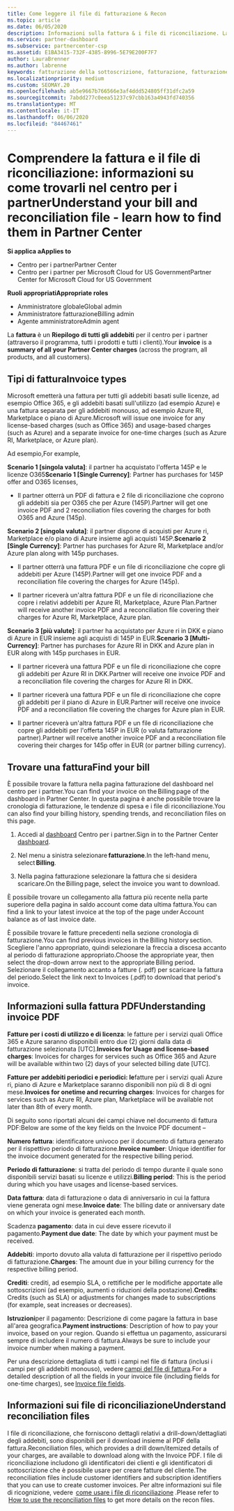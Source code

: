 ```yaml
---
title: Come leggere il file di fatturazione & Recon
ms.topic: article
ms.date: 06/05/2020
description: Informazioni sulla fattura & i file di riconciliazione. La fattura Mostra i costi del centro per i partner per il programma, i prodotti e i clienti per tale periodo mensile.
ms.service: partner-dashboard
ms.subservice: partnercenter-csp
ms.assetid: E1BA3415-732F-4385-8996-5E79E200F7F7
author: LauraBrenner
ms.author: labrenne
keywords: fatturazione della sottoscrizione, fatturazione, fatturazione nel centro per i partner, fatturazione del centro per i partner, lettura fattura, fattura, fattura del centro partner, fattura CSP, dove è la fattura?
ms.localizationpriority: medium
ms.custom: SEOMAY.20
ms.openlocfilehash: ab5e9667b766566e3af4ddd524805ff31dfc2a59
ms.sourcegitcommit: 7abdd277c0eea51237c97cbb163a4943fd740356
ms.translationtype: MT
ms.contentlocale: it-IT
ms.lasthandoff: 06/06/2020
ms.locfileid: "84467461"
---
```

# <a name="understand-your-bill-and-reconciliation-file---learn-how-to-find-them-in-partner-center"></a><span data-ttu-id="d83d3-105">Comprendere la fattura e il file di riconciliazione: informazioni su come trovarli nel centro per i partner</span><span class="sxs-lookup"><span data-stu-id="d83d3-105">Understand your bill and reconciliation file - learn how to find them in Partner Center</span></span>

<span data-ttu-id="d83d3-106">**Si applica a**</span><span class="sxs-lookup"><span data-stu-id="d83d3-106">**Applies to**</span></span>

- <span data-ttu-id="d83d3-107">Centro per i partner</span><span class="sxs-lookup"><span data-stu-id="d83d3-107">Partner Center</span></span>
- <span data-ttu-id="d83d3-108">Centro per i partner per Microsoft Cloud for US Government</span><span class="sxs-lookup"><span data-stu-id="d83d3-108">Partner Center for Microsoft Cloud for US Government</span></span>

<span data-ttu-id="d83d3-109">**Ruoli appropriati**</span><span class="sxs-lookup"><span data-stu-id="d83d3-109">**Appropriate roles**</span></span>

- <span data-ttu-id="d83d3-110">Amministratore globale</span><span class="sxs-lookup"><span data-stu-id="d83d3-110">Global admin</span></span>
- <span data-ttu-id="d83d3-111">Amministratore fatturazione</span><span class="sxs-lookup"><span data-stu-id="d83d3-111">Billing admin</span></span>
- <span data-ttu-id="d83d3-112">Agente amministratore</span><span class="sxs-lookup"><span data-stu-id="d83d3-112">Admin agent</span></span>


<span data-ttu-id="d83d3-113">La **fattura** è un **Riepilogo di tutti gli addebiti** per il centro per i partner (attraverso il programma, tutti i prodotti e tutti i clienti).</span><span class="sxs-lookup"><span data-stu-id="d83d3-113">Your **invoice** is a **summary of all your Partner Center charges** (across the program, all products, and all customers).</span></span> 

## <a name="invoice-types"></a><span data-ttu-id="d83d3-114">Tipi di fattura</span><span class="sxs-lookup"><span data-stu-id="d83d3-114">Invoice types</span></span>

<span data-ttu-id="d83d3-115">Microsoft emetterà una fattura per tutti gli addebiti basati sulle licenze, ad esempio Office 365, e gli addebiti basati sull'utilizzo (ad esempio Azure) e una fattura separata per gli addebiti monouso, ad esempio Azure RI, Marketplace o piano di Azure.</span><span class="sxs-lookup"><span data-stu-id="d83d3-115">Microsoft will issue one invoice for any license-based charges (such as Office 365) and usage-based charges (such as Azure) and a separate invoice for one-time charges (such as Azure RI, Marketplace, or Azure plan).</span></span>

<span data-ttu-id="d83d3-116">Ad esempio,</span><span class="sxs-lookup"><span data-stu-id="d83d3-116">For example,</span></span>  

<span data-ttu-id="d83d3-117">**Scenario 1 [singola valuta]**: il partner ha acquistato l'offerta 145P e le licenze O365</span><span class="sxs-lookup"><span data-stu-id="d83d3-117">**Scenario 1 [Single Currency]**: Partner has purchases for 145P offer and O365 licenses,</span></span>  

- <span data-ttu-id="d83d3-118">Il partner otterrà un PDF di fattura e 2 file di riconciliazione che coprono gli addebiti sia per O365 che per Azure (145P).</span><span class="sxs-lookup"><span data-stu-id="d83d3-118">Partner will get one invoice PDF and 2 reconciliation files covering the charges for both O365 and Azure (145p).</span></span>  

<span data-ttu-id="d83d3-119">**Scenario 2 [singola valuta]**: il partner dispone di acquisti per Azure ri, Marketplace e/o piano di Azure insieme agli acquisti 145P.</span><span class="sxs-lookup"><span data-stu-id="d83d3-119">**Scenario 2 [Single Currency]**: Partner has purchases for Azure RI, Marketplace and/or Azure plan along with 145p purchases.</span></span>

- <span data-ttu-id="d83d3-120">Il partner otterrà una fattura PDF e un file di riconciliazione che copre gli addebiti per Azure (145P).</span><span class="sxs-lookup"><span data-stu-id="d83d3-120">Partner will get one invoice PDF and a reconciliation file covering the charges for Azure (145p).</span></span> 

- <span data-ttu-id="d83d3-121">Il partner riceverà un'altra fattura PDF e un file di riconciliazione che copre i relativi addebiti per Azure RI, Marketplace, Azure Plan.</span><span class="sxs-lookup"><span data-stu-id="d83d3-121">Partner will receive another invoice PDF and a reconciliation file covering their charges for Azure RI, Marketplace, Azure plan.</span></span> 

<span data-ttu-id="d83d3-122">**Scenario 3 [più valute]**: il partner ha acquistato per Azure ri in DKK e piano di Azure in EUR insieme agli acquisti di 145P in EUR.</span><span class="sxs-lookup"><span data-stu-id="d83d3-122">**Scenario 3 [Multi-Currency]**: Partner has purchases for Azure RI in DKK and Azure plan in EUR along with 145p purchases in EUR.</span></span>

- <span data-ttu-id="d83d3-123">Il partner riceverà una fattura PDF e un file di riconciliazione che copre gli addebiti per Azure RI in DKK.</span><span class="sxs-lookup"><span data-stu-id="d83d3-123">Partner will receive one invoice PDF and a reconciliation file covering the charges for Azure RI in DKK.</span></span> 

- <span data-ttu-id="d83d3-124">Il partner riceverà una fattura PDF e un file di riconciliazione che copre gli addebiti per il piano di Azure in EUR.</span><span class="sxs-lookup"><span data-stu-id="d83d3-124">Partner will receive one invoice PDF and a reconciliation file covering the charges for Azure plan in EUR.</span></span> 

- <span data-ttu-id="d83d3-125">Il partner riceverà un'altra fattura PDF e un file di riconciliazione che copre gli addebiti per l'offerta 145P in EUR (o valuta fatturazione partner).</span><span class="sxs-lookup"><span data-stu-id="d83d3-125">Partner will receive another invoice PDF and a reconciliation file covering their charges for 145p offer in EUR (or partner billing currency).</span></span> 

## <a name="find-your-bill"></a><span data-ttu-id="d83d3-126">Trovare una fattura</span><span class="sxs-lookup"><span data-stu-id="d83d3-126">Find your bill</span></span> 

<span data-ttu-id="d83d3-127">È possibile trovare la fattura nella pagina fatturazione del dashboard nel centro per i partner.</span><span class="sxs-lookup"><span data-stu-id="d83d3-127">You can find your invoice on the Billing page of the dashboard in Partner Center.</span></span> <span data-ttu-id="d83d3-128">In questa pagina è anche possibile trovare la cronologia di fatturazione, le tendenze di spesa e i file di riconciliazione.</span><span class="sxs-lookup"><span data-stu-id="d83d3-128">You can also find your billing history, spending trends, and reconciliation files on this page.</span></span> 

1. <span data-ttu-id="d83d3-129">Accedi al [dashboard](https://partner.microsoft.com/dashboard/home) Centro per i partner.</span><span class="sxs-lookup"><span data-stu-id="d83d3-129">Sign in to the Partner Center [dashboard](https://partner.microsoft.com/dashboard/home).</span></span> 

2. <span data-ttu-id="d83d3-130">Nel menu a sinistra selezionare **fatturazione**.</span><span class="sxs-lookup"><span data-stu-id="d83d3-130">In the left-hand menu, select **Billing**.</span></span> 

3. <span data-ttu-id="d83d3-131">Nella pagina fatturazione selezionare la fattura che si desidera scaricare.</span><span class="sxs-lookup"><span data-stu-id="d83d3-131">On the Billing page, select the invoice you want to download.</span></span> 

<span data-ttu-id="d83d3-132">È possibile trovare un collegamento alla fattura più recente nella parte superiore della pagina in saldo account come data ultima fattura.</span><span class="sxs-lookup"><span data-stu-id="d83d3-132">You can find a link to your latest invoice at the top of the page under Account balance as of last invoice date.</span></span> 

<span data-ttu-id="d83d3-133">È possibile trovare le fatture precedenti nella sezione cronologia di fatturazione.</span><span class="sxs-lookup"><span data-stu-id="d83d3-133">You can find previous invoices in the Billing history section.</span></span> <span data-ttu-id="d83d3-134">Scegliere l'anno appropriato, quindi selezionare la freccia a discesa accanto al periodo di fatturazione appropriato.</span><span class="sxs-lookup"><span data-stu-id="d83d3-134">Choose the appropriate year, then select the drop-down arrow next to the appropriate Billing period.</span></span> <span data-ttu-id="d83d3-135">Selezionare il collegamento accanto a fatture (. pdf) per scaricare la fattura del periodo.</span><span class="sxs-lookup"><span data-stu-id="d83d3-135">Select the link next to Invoices (.pdf) to download that period's invoice.</span></span> 

## <a name="understanding-invoice-pdf"></a><span data-ttu-id="d83d3-136">Informazioni sulla fattura PDF</span><span class="sxs-lookup"><span data-stu-id="d83d3-136">Understanding invoice PDF</span></span> 

<span data-ttu-id="d83d3-137">**Fatture per i costi di utilizzo e di licenza**: le fatture per i servizi quali Office 365 e Azure saranno disponibili entro due (2) giorni dalla data di fatturazione selezionata [UTC].</span><span class="sxs-lookup"><span data-stu-id="d83d3-137">**Invoices for Usage and license-based charges**: Invoices for charges for services such as Office 365 and Azure will be available within two (2) days of your selected billing date [UTC].</span></span>  

<span data-ttu-id="d83d3-138">**Fatture per addebiti periodici e periodici: le**fatture per i servizi quali Azure ri, piano di Azure e Marketplace saranno disponibili non più di 8 di ogni mese.</span><span class="sxs-lookup"><span data-stu-id="d83d3-138">**Invoices for onetime and recurring charges**: Invoices for charges for services such as Azure RI, Azure plan, Marketplace will be available not later than 8th of every month.</span></span>  

<span data-ttu-id="d83d3-139">Di seguito sono riportati alcuni dei campi chiave nel documento di fattura PDF:</span><span class="sxs-lookup"><span data-stu-id="d83d3-139">Below are some of the key fields on the Invoice PDF document –</span></span>

<span data-ttu-id="d83d3-140">**Numero fattura**: identificatore univoco per il documento di fattura generato per il rispettivo periodo di fatturazione.</span><span class="sxs-lookup"><span data-stu-id="d83d3-140">**Invoice number**: Unique identifier for the invoice document generated for the respective billing period.</span></span> 

<span data-ttu-id="d83d3-141">**Periodo di fatturazione**: si tratta del periodo di tempo durante il quale sono disponibili servizi basati su licenze e utilizzi.</span><span class="sxs-lookup"><span data-stu-id="d83d3-141">**Billing period**: This is the period during which you have usages and license-based services.</span></span> 

<span data-ttu-id="d83d3-142">**Data fattura**: data di fatturazione o data di anniversario in cui la fattura viene generata ogni mese.</span><span class="sxs-lookup"><span data-stu-id="d83d3-142">**Invoice date**: The billing date or anniversary date on which your invoice is generated each month.</span></span> 

<span data-ttu-id="d83d3-143">Scadenza **pagamento**: data in cui deve essere ricevuto il pagamento.</span><span class="sxs-lookup"><span data-stu-id="d83d3-143">**Payment due date**: The date by which your payment must be received.</span></span> 

<span data-ttu-id="d83d3-144">**Addebiti**: importo dovuto alla valuta di fatturazione per il rispettivo periodo di fatturazione.</span><span class="sxs-lookup"><span data-stu-id="d83d3-144">**Charges**: The amount due in your billing currency for the respective billing period.</span></span> 

<span data-ttu-id="d83d3-145">**Crediti**: crediti, ad esempio SLA, o rettifiche per le modifiche apportate alle sottoscrizioni (ad esempio, aumenti o riduzioni della postazione).</span><span class="sxs-lookup"><span data-stu-id="d83d3-145">**Credits**: Credits (such as SLA) or adjustments for changes made to subscriptions (for example, seat increases or decreases).</span></span> 

<span data-ttu-id="d83d3-146">**Istruzioni**per il pagamento: Descrizione di come pagare la fattura in base all'area geografica.</span><span class="sxs-lookup"><span data-stu-id="d83d3-146">**Payment instructions**: Description of how to pay your invoice, based on your region.</span></span> <span data-ttu-id="d83d3-147">Quando si effettua un pagamento, assicurarsi sempre di includere il numero di fattura.</span><span class="sxs-lookup"><span data-stu-id="d83d3-147">Always be sure to include your invoice number when making a payment.</span></span> 

<span data-ttu-id="d83d3-148">Per una descrizione dettagliata di tutti i campi nel file di fattura (inclusi i campi per gli addebiti monouso), vedere [campi del file di fattura](invoice-file.md).</span><span class="sxs-lookup"><span data-stu-id="d83d3-148">For a detailed description of all the fields in your invoice file (including fields for one-time charges), see [Invoice file fields](invoice-file.md).</span></span> 

## <a name="understand-reconciliation-files"></a><span data-ttu-id="d83d3-149">Informazioni sui file di riconciliazione</span><span class="sxs-lookup"><span data-stu-id="d83d3-149">Understand reconciliation files</span></span>

 <span data-ttu-id="d83d3-150">I file di riconciliazione, che forniscono dettagli relativi a drill-down/dettagliati degli addebiti, sono disponibili per il download insieme al PDF della fattura.</span><span class="sxs-lookup"><span data-stu-id="d83d3-150">Reconciliation files, which provides a drill down/itemized details of your charges, are available to download along with the Invoice PDF.</span></span> <span data-ttu-id="d83d3-151">I file di riconciliazione includono gli identificatori dei clienti e gli identificatori di sottoscrizione che è possibile usare per creare fatture del cliente.</span><span class="sxs-lookup"><span data-stu-id="d83d3-151">The reconciliation files include customer identifiers and subscription identifiers that you can use to create customer invoices.</span></span> <span data-ttu-id="d83d3-152">Per altre informazioni sui file di ricognizione, vedere  [come usare i file di riconciliazione](use-the-reconciliation-files.md) .</span><span class="sxs-lookup"><span data-stu-id="d83d3-152">Please refer to  [How to use the reconciliation files](use-the-reconciliation-files.md) to get more details on the recon files.</span></span> 
